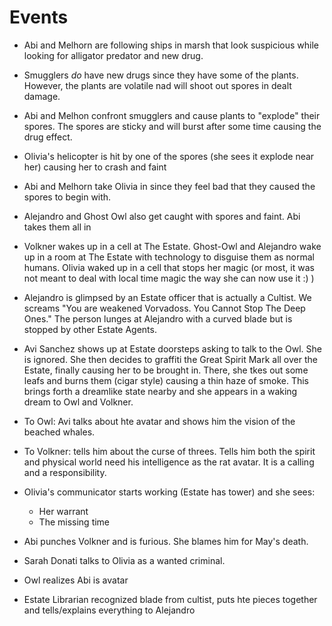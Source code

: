 
# Events

- Abi and Melhorn are following ships in marsh that look suspicious while looking for alligator predator and new drug.

- Smugglers *do* have new drugs since they have some of the plants. However, the plants are volatile nad will shoot out spores in dealt damage.

- Abi and Melhon confront smugglers and cause plants to "explode" their spores. The spores are sticky and will burst after some time causing the drug effect.

- Olivia's helicopter is hit by one of the spores (she sees it explode near her) causing her to crash and faint

- Abi and Melhorn take Olivia in since they feel bad that they caused the spores to begin with.

- Alejandro and Ghost Owl also get caught with spores and faint. Abi takes them all in

- Volkner wakes up in a cell at The Estate. Ghost-Owl and Alejandro wake up in a room at The Estate with technology to disguise them as normal humans. Olivia waked up in a cell that stops her magic (or most, it was not meant to deal with local time magic the way she can now use it :) )

- Alejandro is glimpsed by an Estate officer that is actually a Cultist. We screams "You are weakened Vorvadoss. You Cannot Stop The Deep Ones." The person lunges at Alejandro with a curved blade but is stopped by other Estate Agents.

- Avi Sanchez shows up at Estate doorsteps asking to talk to the Owl. She is ignored. She then decides to graffiti the Great Spirit Mark all over the Estate, finally causing her to be brought in. There, she tkes out some leafs and burns them (cigar style) causing a thin haze of smoke. This brings forth a dreamlike state nearby and she appears in a waking dream to Owl and Volkner.

- To Owl: Avi talks about hte avatar and shows him the vision of the beached whales.

- To Volkner: tells him about the curse of threes. Tells him both the spirit and physical world need his intelligence as the rat avatar. It is a calling and a responsibility.

- Olivia's communicator starts working (Estate has tower) and she sees:
  - Her warrant
  - The missing time
  
- Abi punches Volkner and is furious. She blames him for May's death.

- Sarah Donati talks to Olivia as a wanted criminal.

- Owl realizes Abi is avatar

- Estate Librarian recognized blade from cultist, puts hte pieces together and tells/explains everything to Alejandro

